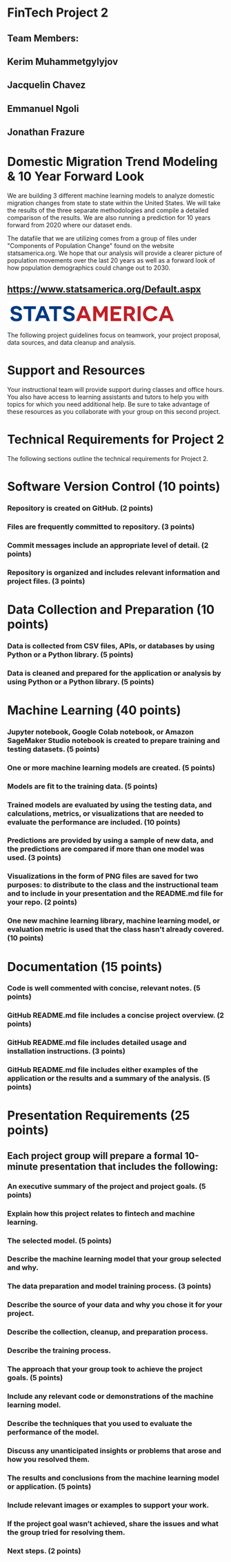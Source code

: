 # FinTech Project 2

## Team Members:
## Kerim Muhammetgylyjov
## Jacquelin Chavez
## Emmanuel Ngoli
## Jonathan Frazure



# Domestic Migration Trend Modeling & 10 Year Forward Look

We are building 3 different machine learning models to analyze domestic migration changes from state to state within the United States.  We will take the results of the three separate methodologies and compile a detailed comparison of the results.  We are also running a prediction for 10 years forward from 2020 where our dataset ends.

The datafile that we are utilizing comes from a group of files under "Components of Population Change" found on the website statsamerica.org.  We hope that our analysis will provide a clearer picture of population movements over the last 20 years as well as a forward look of how population demographics could change out to 2030.

## https://www.statsamerica.org/Default.aspx

![Test Image 1](SA_logo_389x50.png)


The following project guidelines focus on teamwork, your project proposal, data sources, and data cleanup and analysis.

# Support and Resources

Your instructional team will provide support during classes and office hours. You also have access to learning assistants and tutors to help you with topics for which you need additional help. Be sure to take advantage of these resources as you collaborate with your group on this second project.
# Technical Requirements for Project 2

The following sections outline the technical requirements for Project 2.
# Software Version Control (10 points)
### Repository is created on GitHub. (2 points)
### Files are frequently committed to repository. (3 points)
### Commit messages include an appropriate level of detail. (2 points)
### Repository is organized and includes relevant information and project files. (3 points)

# Data Collection and Preparation (10 points)
### Data is collected from CSV files, APIs, or databases by using Python or a Python library. (5 points)
### Data is cleaned and prepared for the application or analysis by using Python or a Python library. (5 points)

# Machine Learning (40 points)
### Jupyter notebook, Google Colab notebook, or Amazon SageMaker Studio notebook is created to prepare training and testing datasets. (5 points)
### One or more machine learning models are created. (5 points)
### Models are fit to the training data. (5 points)
### Trained models are evaluated by using the testing data, and calculations, metrics, or visualizations that are needed to evaluate the performance are included. (10 points)
### Predictions are provided by using a sample of new data, and the predictions are compared if more than one model was used. (3 points)
### Visualizations in the form of PNG files are saved for two purposes: to distribute to the class and the instructional team and to include in your presentation and the README.md file for your repo. (2 points)
### One new machine learning library, machine learning model, or evaluation metric is used that the class hasn't already covered. (10 points)

# Documentation (15 points)
### Code is well commented with concise, relevant notes. (5 points)
### GitHub README.md file includes a concise project overview. (2 points)
### GitHub README.md file includes detailed usage and installation instructions. (3 points)
### GitHub README.md file includes either examples of the application or the results and a summary of the analysis. (5 points)

# Presentation Requirements (25 points)
## Each project group will prepare a formal 10-minute presentation that includes the following:
### An executive summary of the project and project goals. (5 points)
### Explain how this project relates to fintech and machine learning.
### The selected model. (5 points)
### Describe the machine learning model that your group selected and why.
### The data preparation and model training process. (3 points)
### Describe the source of your data and why you chose it for your project.
### Describe the collection, cleanup, and preparation process.
### Describe the training process.
### The approach that your group took to achieve the project goals. (5 points)
### Include any relevant code or demonstrations of the machine learning model.
### Describe the techniques that you used to evaluate the performance of the model.
### Discuss any unanticipated insights or problems that arose and how you resolved them.
### The results and conclusions from the machine learning model or application. (5 points)
### Include relevant images or examples to support your work.
### If the project goal wasn’t achieved, share the issues and what the group tried for resolving them.
### Next steps. (2 points)




